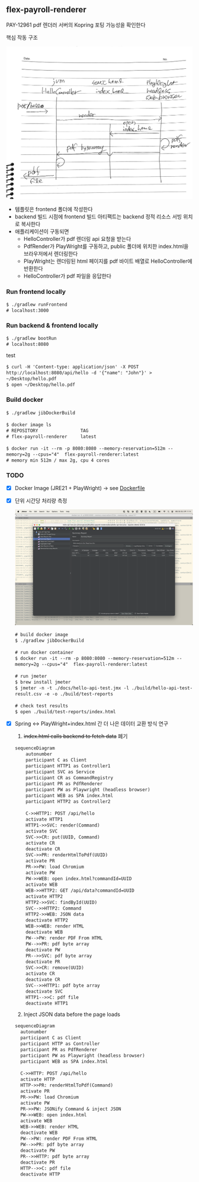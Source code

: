## flex-payroll-renderer

PAY-12961 pdf 렌더러 서버의 Kopring 포팅 가능성을 확인한다

핵심 작동 구조

![](docs/sequence.JPEG)

- 템플릿은 frontend 폴더에 작성한다
- backend 빌드 시점에 frontend 빌드 아티팩트는 backend 정적 리소스 서빙 위치로 복사한다
- 애플리케이션이 구동되면
  - HelloController가 pdf 렌더링 api 요청을 받는다
  - PdfRender가 PlayWright를 구동하고, public 폴더에 위치한 index.html을 브라우저에서 렌더링한다
  - PlayWright는 렌더링된 html 페이지를 pdf 바이트 배열로 HelloController에 반환한다
  - HelloController가 pdf 파일을 응답한다

### Run frontend locally

```shell
$ ./gradlew runFrontend
# localhost:3000
```

### Run backend & frontend locally

```shell
$ ./gradlew bootRun
# localhost:8080
```

test

```shell
$ curl -H 'Content-type: application/json' -X POST http://localhost:8080/api/hello -d '{"name": "John"}' > ~/Desktop/hello.pdf
$ open ~/Desktop/hello.pdf
```

### Build docker

```shell
$ ./gradlew jibDockerBuild

$ docker image ls
# REPOSITORY                TAG
# flex-payroll-renderer     latest

$ docker run -it --rm -p 8080:8080 --memory-reservation=512m --memory=2g --cpus="4"  flex-payroll-renderer:latest
# memory min 512m / max 2g, cpu 4 cores
```

### TODO

- [x] Docker Image (JRE21 + PlayWright) -> see [Dockerfile](Dockerfile)
- [x] 단위 시간당 처리량 측정

  ![](docs/hello-api-test-summary.png)
  
  ```shell
  # build docker image
  $ ./gradlew jibDockerBuild
  
  # run docker container
  $ docker run -it --rm -p 8080:8080 --memory-reservation=512m --memory=2g --cpus="4"  flex-payroll-renderer:latest
  
  # run jmeter
  $ brew install jmeter
  $ jmeter -n -t ./docs/hello-api-test.jmx -l ./build/hello-api-test-result.csv -e -o ./build/test-reports
  
  # check test results
  $ open ./build/test-reports/index.html
  ```

- [x] Spring <-> PlayWright+index.html 간 더 나은 데이터 교환 방식 연구

  1) ~~index.html calls backend to fetch data~~ 폐기
  ```mermaid
  sequenceDiagram
      autonumber
      participant C as Client
      participant HTTP1 as Controller1
      participant SVC as Service
      participant CR as CommandRegistry
      participant PR as PdfRenderer
      participant PW as Playwright (headless browser)
      participant WEB as SPA index.html
      participant HTTP2 as Controller2
  
      C->>HTTP1: POST /api/hello
      activate HTTP1
      HTTP1->>SVC: render(Command)
      activate SVC
      SVC->>CR: put(UUID, Command)
      activate CR
      deactivate CR
      SVC->>PR: renderHtmlToPdf(UUID)
      activate PR
      PR->>PW: load Chromium
      activate PW
      PW->>WEB: open index.html?commandId=UUID
      activate WEB
      WEB->>HTTP2: GET /api/data?commandId=UUID
      activate HTTP2
      HTTP2->>SVC: findById(UUID)
      SVC-->>HTTP2: Command
      HTTP2->>WEB: JSON data
      deactivate HTTP2
      WEB->>WEB: render HTML
      deactivate WEB
      PW-->PW: render PDF From HTML
      PW-->>PR: pdf byte array
      deactivate PW
      PR-->>SVC: pdf byte array
      deactivate PR
      SVC->>CR: remove(UUID)
      activate CR
      deactivate CR
      SVC-->>HTTP1: pdf byte array
      deactivate SVC
      HTTP1-->>C: pdf file
      deactivate HTTP1
  ```

  2) Inject JSON data before the page loads
  ```mermaid
  sequenceDiagram
    autonumber
    participant C as Client
    participant HTTP as Controller
    participant PR as PdfRenderer
    participant PW as Playwright (headless browser)
    participant WEB as SPA index.html
  
    C->>HTTP: POST /api/hello
    activate HTTP
    HTTP->>PR: renderHtmlToPdf(Command)
    activate PR
    PR->>PW: load Chromium
    activate PW
    PR->>PW: JSONify Command & inject JSON
    PW->>WEB: open index.html
    activate WEB
    WEB->>WEB: render HTML
    deactivate WEB
    PW-->PW: render PDF From HTML
    PW-->>PR: pdf byte array
    deactivate PW
    PR-->>HTTP: pdf byte array
    deactivate PR
    HTTP-->>C: pdf file
    deactivate HTTP
  ```
